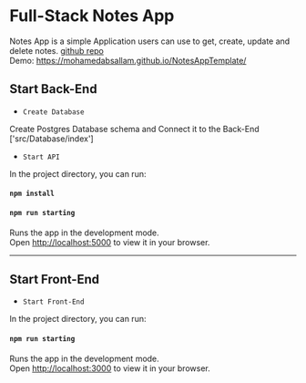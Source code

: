 # Full-Stack Notes App

Notes App is a simple Application users can use to get, create, update and delete notes.
[github repo](https://github.com/MohamedAbsallam/notesapp.git) <br/>
Demo: https://mohamedabsallam.github.io/NotesAppTemplate/


## Start Back-End
- `Create Database`

Create Postgres Database schema and Connect it to the Back-End ['src/Database/index']

- `Start API`

In the project directory, you can run:
#### `npm install`
#### `npm run starting`

Runs the app in the development mode.\
Open [http://localhost:5000](http://localhost:5000) to view it in your browser.
 
 ____________________________________________________

## Start Front-End
- `Start Front-End`

In the project directory, you can run:
#### `npm run starting`

Runs the app in the development mode.\
Open [http://localhost:3000](http://localhost:3000) to view it in your browser.
